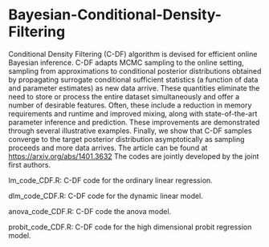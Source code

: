# Bayesian-Conditional-Density-Filtering
Conditional Density Filtering (C-DF) algorithm is devised for efficient online Bayesian inference. C-DF adapts MCMC sampling to the online setting, sampling from approximations to conditional posterior distributions obtained by propagating surrogate conditional sufficient statistics (a function of data and parameter estimates) as new data arrive. These quantities eliminate the need to store or process the entire dataset simultaneously and offer a number of desirable features. Often, these include a reduction in memory requirements and runtime and improved mixing, along with state-of-the-art parameter inference and prediction. These improvements are demonstrated through several illustrative examples. Finally, we show that C-DF samples converge to the target posterior distribution asymptotically as sampling proceeds and more data arrives. The article can be found at https://arxiv.org/abs/1401.3632
The codes are jointly developed by the joint first authors.

lm_code_CDF.R: C-DF code for the ordinary linear regression.

dlm_code_CDF.R: C-DF code for the dynamic linear model.

anova_code_CDF.R: C-DF code the anova model.

probit_code_CDF.R: C-DF code for the high dimensional probit regression model.
